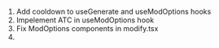 1. Add cooldown to useGenerate and useModOptions hooks
2. Impelement ATC in useModOptions hook
3. Fix ModOptions components in modify.tsx
4.

